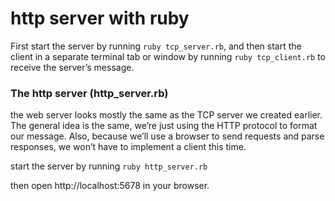 # http server with ruby

First start the server by running `ruby tcp_server.rb`, and then start the client in a separate terminal tab or window by running `ruby tcp_client.rb` to receive the server’s message.


### The http server (http_server.rb)

the web server looks mostly the same as the TCP server we created earlier. The general idea is the same, we’re just using the HTTP protocol to format our message. Also, because we’ll use a browser to send requests and parse responses, we won’t have to implement a client this time.

start the server by running  `ruby http_server.rb`

then open http://localhost:5678 in your browser.

